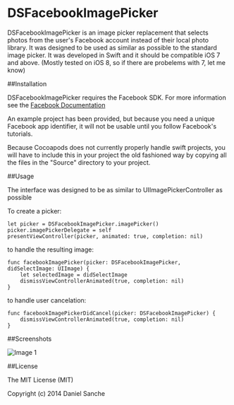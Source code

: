 DSFacebookImagePicker
=====================

DSFacebookImagePicker is an image picker replacement that selects photos from the user's Facebook account instead of their local photo library. It was designed to be used as similar as possible to the standard image picker. It was developed in Swift and it should be compatible iOS 7 and above. (Mostly tested on iOS 8, so if there are probelems with 7, let me know)
 

##Installation

DSFacebookImagePicker requires the Facebook SDK. For more information see the [Facebook Documentation](https://developers.facebook.com/docs/ios/getting-started)

An example project has been provided, but because you need a unique Facebook app identifier, it will not be usable until you follow Facebook's tutorials.

Because Cocoapods does not currently properly handle swift projects, you will have to include this in your project the old fashioned way by copying all the files in the "Source" directory to your project.



##Usage

The interface was designed to be as similar to UIImagePickerController as possible

To create a picker:

```
let picker = DSFacebookImagePicker.imagePicker()
picker.imagePickerDelegate = self
presentViewController(picker, animated: true, completion: nil)
```

to handle the resulting image:

```
func facebookImagePicker(picker: DSFacebookImagePicker, didSelectImage: UIImage) {
    let selectedImage = didSelectImage
    dismissViewControllerAnimated(true, completion: nil)
}

```

to handle user cancelation:
```
func facebookImagePickerDidCancel(picker: DSFacebookImagePicker) {
    dismissViewControllerAnimated(true, completion: nil)
}
```

##Screenshots

![Image 1](../blob/master/screenshot1.png?raw=true)

##License

The MIT License (MIT)

Copyright (c) 2014 Daniel Sanche

